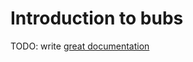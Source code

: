 # Introduction to bubs

TODO: write [great documentation](http://jacobian.org/writing/what-to-write/)
